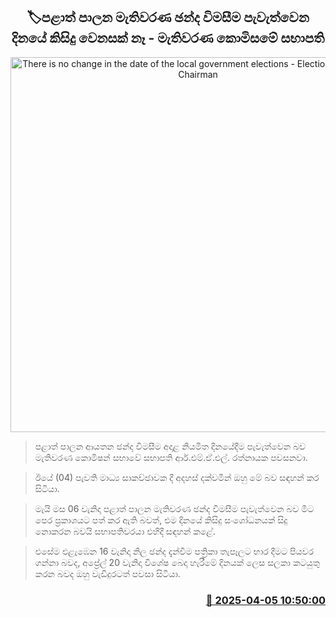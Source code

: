 <p align='center'><b><h2 align='center' title='There is no change in the date of the local government elections - Election Commission Chairman'>🏷පළාත් පාලන මැතිවරණ ඡන්ද විමසීම පැවැත්වෙන දිනයේ කිසිදු වෙනසක් නෑ - මැතිවරණ කොමිසමේ සභාපති</h2></b></p>
<p align='center'><img src='https://helakuru.sgp1.cdn.digitaloceanspaces.com/esana/images/lib/rathnayake-tt.jpg' width='600' alt='There is no change in the date of the local government elections - Election Commission Chairman'></p>

> පළාත් පාලන ආයතන ඡන්ද විමසීම අදාළ නියමිත දිනයේදීම පැවැත්වෙන බව මැතිවරණ කොමිෂන් සභාවේ සභාපති ආර්.එම්.ඒ.එල්. රත්නායක පවසනවා.

> ඊයේ (04) පැවති මාධ්‍ය සාකච්ඡාවක දී අදහස් දක්වමින් ඔහු මේ බව සඳහන් කර සිටියා.

> මැයි මස 06 වැනිදා පළාත් පාලන මැතිවරණ ඡන්ද විමසීම පැවැත්වෙන බව මීට පෙර ප්‍රකාශයට පත් කර ඇති බවත්, එම දිනයේ කිසිදු සංශෝධනයක් සිදු නොකරන බවයි සභාපතිවරයා එහිදී සඳහන් කළේ.

> එසේම එළැඹෙන 16 වැනිදා නිල ඡන්ද දැන්වීම පත්‍රිකා තැපෑලට භාර දීමට පියවර ගන්නා බවද, අප්‍රේල් 20 වැනිදා විශේෂ බෙදා හැරීමේ දිනයක් ලෙස සලකා කටයුතු කරන බවද ඔහු වැඩිදුරටත් පවසා සිටියා.



<h3 align='right'><a href='https://www.helakuru.lk/esana/p/108971/'>📅 2025-04-05 10:50:00</a></h3>
